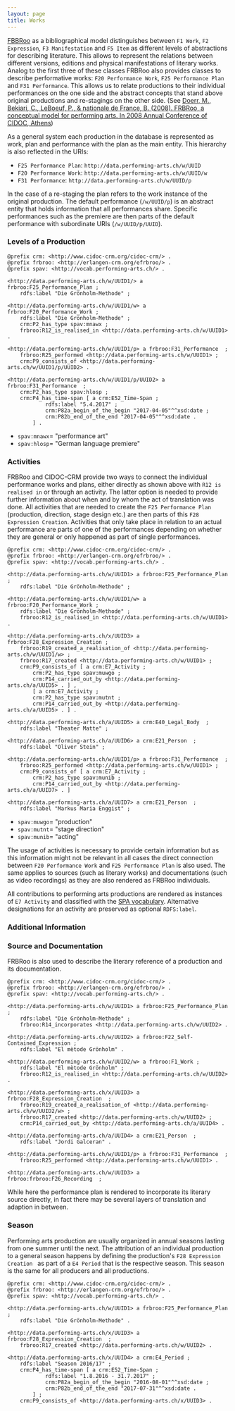 ```yaml
---
layout: page
title: Works
---
```


[FBBRoo](https://www.ifla.org/publications/node/11240) as a bibliographical model distinguishes between `F1 Work`, `F2 Expression`, `F3 Manifestation` and `F5 Item` as different levels of abstractions for describing literature. This allows to represent the relations between different versions, editions and physical manifestations of literary works. Analog to the first three of these classes FRBRoo also provides classes to describe performative works: `F20 Performance Work`, `F25 Performance Plan` and `F31 Performance`. This allows us to relate productions to their individual performances on the one side and the abstract concepts that stand above original productions and re-stagings on the other side. (See [Doerr, M., Bekiari, C., LeBoeuf, P., & nationale de France, B. (2008). FRBRoo, a conceptual model for performing arts. In 2008 Annual Conference of CIDOC, Athens](http://ftp.ics.forth.gr/_publications/drfile.2008-06-42.pdf))

As a general system each production in the database is represented as work, plan and performance with the plan as the main entity. This hierarchy is also reflected in the URIs:

* `F25 Performance Plan`: `http://data.performing-arts.ch/w/UUID`
* `F20 Performance Work`: `http://data.performing-arts.ch/w/UUID/w`
* `F31 Performance`: `http://data.performing-arts.ch/w/UUID/p`

In the case of a re-staging the plan refers to the work instance of the original production. The default performance (`/w/UUID/p`) is an abstract entity that holds information that all performances share. Specific performances such as the premiere are then parts of the default performance with subordinate URIs (`/w/UUID/p/UUID`).

### Levels of a Production <a id="production-levels"></a>

```ttl
@prefix crm: <http://www.cidoc-crm.org/cidoc-crm/> .
@prefix frbroo: <http://erlangen-crm.org/efrbroo/> .
@prefix spav: <http://vocab.performing-arts.ch/> .

<http://data.performing-arts.ch/w/UUID1/> a frbroo:F25_Performance_Plan ;
    rdfs:label "Die Grönholm-Methode" ;

<http://data.performing-arts.ch/w/UUID1/w> a frbroo:F20_Performance_Work ;
    rdfs:label "Die Grönholm-Methode" ;
    crm:P2_has_type spav:mnawx ;
    frbroo:R12_is_realised_in <http://data.performing-arts.ch/w/UUID1> .

<http://data.performing-arts.ch/w/UUID1/p> a frbroo:F31_Performance  ;
    frbroo:R25_performed <http://data.performing-arts.ch/w/UUID1> ;
    crm:P9_consists_of <http://data.performing-arts.ch/w/UUID1/p/UUID2> .
    
<http://data.performing-arts.ch/w/UUID1/p/UUID2> a frbroo:F31_Performance  ;
    crm:P2_has_type spav:hlosp ;
    crm:P4_has_time-span [ a crm:E52_Time-Span ;
			rdfs:label "5.4.2017" ;
			crm:P82a_begin_of_the_begin "2017-04-05"^^xsd:date ;
			crm:P82b_end_of_the_end "2017-04-05"^^xsd:date .
		] .
```

* `spav:mnawx`= "performance art"
* `spav:hlosp`= "German language premiere"


### Activities <a id="activities"></a>

FRBRoo and CIDOC-CRM provide two ways to connect the individual performance works and plans, either directly as shown above with `R12 is realised in` or through an activity. The latter option is needed to provide further information about when and by whom the act of translation was done. All activities that are needed to create the `F25 Performance Plan` (production, direction, stage design etc.) are then parts of this `F28 Expression Creation`. Activities that only take place in relation to an actual performance are parts of one of the performances depending on whether they are general or only happened as part of single performances.

```ttl
@prefix crm: <http://www.cidoc-crm.org/cidoc-crm/> .
@prefix frbroo: <http://erlangen-crm.org/efrbroo/> .
@prefix spav: <http://vocab.performing-arts.ch/> .

<http://data.performing-arts.ch/w/UUID1> a frbroo:F25_Performance_Plan ;
    rdfs:label "Die Grönholm-Methode" ;

<http://data.performing-arts.ch/w/UUID1/w> a frbroo:F20_Performance_Work ;
	rdfs:label "Die Grönholm-Methode" ;
    frbroo:R12_is_realised_in <http://data.performing-arts.ch/w/UUID1> .

<http://data.performing-arts.ch/x/UUID3> a frbroo:F28_Expression_Creation ;
	frbroo:R19_created_a_realisation_of <http://data.performing-arts.ch/w/UUID1/w> ;
	frbroo:R17_created <http://data.performing-arts.ch/w/UUID1> ;
	crm:P9_consists_of [ a crm:E7_Activity ;
    	crm:P2_has_type spav:muwgo ;
    	crm:P14_carried_out_by <http://data.performing-arts.ch/a/UUID5> . ] ,
    	[ a crm:E7_Activity ;
    	crm:P2_has_type spav:mutnt ;
    	crm:P14_carried_out_by <http://data.performing-arts.ch/a/UUID5> . ] .

<http://data.performing-arts.ch/a/UUID5> a crm:E40_Legal_Body  ;
	rdfs:label "Theater Matte" ;

<http://data.performing-arts.ch/a/UUID6> a crm:E21_Person  ;
	rdfs:label "Oliver Stein" ;

<http://data.performing-arts.ch/w/UUID1/p> a frbroo:F31_Performance  ;
    frbroo:R25_performed <http://data.performing-arts.ch/w/UUID1> ;
	crm:P9_consists_of [ a crm:E7_Activity ;
    	crm:P2_has_type spav:munib ;
    	crm:P14_carried_out_by <http://data.performing-arts.ch/a/UUID7> . ]

<http://data.performing-arts.ch/a/UUID7> a crm:E21_Person  ;
	rdfs:label "Markus Maria Enggist" ;

```

<!-- TODO: role and order -->

* `spav:muwgo`= "production"
* `spav:mutnt`= "stage direction"
* `spav:munib`= "acting"


The usage of activities is necessary to provide certain information but as this information might not be relevant in all cases the direct connection between `F20 Performance Work` and `F25 Performance Plan` is also used. The same applies to sources (such as literary works) and documentations (such as video recordings) as they are also rendered as FRBRoo individuals.

All contributions to performing arts productions are rendered as instances of `E7 Activity` and classified with the [SPA vocabulary](https://sapa.github.io/spa-vocabulary/). Alternative designations for an activity are preserved as optional `RDFS:label`.


### Additional Information <a id="additional-information"></a>

<!-- TODO: acts and scenes -->
<!-- TODO: language rdau:P60099? wdt:P407? P72_has_language is only for E33_Linguistic_Object -->




### Source and Documentation <a id="source-documentation"></a>

FRBRoo is also used to describe the literary reference of a production and its documentation.

```ttl
@prefix crm: <http://www.cidoc-crm.org/cidoc-crm/> .
@prefix frbroo: <http://erlangen-crm.org/efrbroo/> .
@prefix spav: <http://vocab.performing-arts.ch/> .

<http://data.performing-arts.ch/w/UUID1> a frbroo:F25_Performance_Plan ;
    rdfs:label "Die Grönholm-Methode" ;
    frbroo:R14_incorporates <http://data.performing-arts.ch/w/UUID2> .

<http://data.performing-arts.ch/w/UUID2> a frbroo:F22_Self-Contained_Expression ;
	rdfs:label "El mètode Grönholm" .

<http://data.performing-arts.ch/w/UUID2/w> a frbroo:F1_Work ;
	rdfs:label "El mètode Grönholm" ;
	frbroo:R12_is_realised_in <http://data.performing-arts.ch/w/UUID2> .

<http://data.performing-arts.ch/x/UUID3> a frbroo:F28_Expression_Creation  ;
	frbroo:R19_created_a_realisation_of <http://data.performing-arts.ch/w/UUID2/w> ;
	frbroo:R17_created <http://data.performing-arts.ch/w/UUID2> ;
	crm:P14_carried_out_by <http://data.performing-arts.ch/a/UUID4> .

<http://data.performing-arts.ch/a/UUID4> a crm:E21_Person  ;
	rdfs:label "Jordi Galceran" .

<http://data.performing-arts.ch/w/UUID1/p> a frbroo:F31_Performance  ;
    frbroo:R25_performed <http://data.performing-arts.ch/w/UUID1> .

<http://data.performing-arts.ch/w/UUID3> a frbroo:frbroo:F26_Recording  ;
```

While here the performance plan is rendered to incorporate its literary source directly, in fact there may be several layers of translation and adaption in between.

<!-- TODO: Do we need types for works? -->

### Season

Performing arts production are usually organized in annual seasons lasting from one summer until the next. The attribution of an individual production to a general season happens by defining the production's `F28 Expression Creation ` as part of a `E4 Period` that is the respective season. This season is the same for all producers and all productions.

```ttl
@prefix crm: <http://www.cidoc-crm.org/cidoc-crm/> .
@prefix frbroo: <http://erlangen-crm.org/efrbroo/> .
@prefix spav: <http://vocab.performing-arts.ch/> .

<http://data.performing-arts.ch/w/UUID1> a frbroo:F25_Performance_Plan ;
    rdfs:label "Die Grönholm-Methode" .

<http://data.performing-arts.ch/x/UUID3> a frbroo:F28_Expression_Creation  ;
	frbroo:R17_created <http://data.performing-arts.ch/w/UUID2> .

<http://data.performing-arts.ch/x/UUID4> a crm:E4_Period ;
	rdfs:label "Season 2016/17" ;
    crm:P4_has_time-span [ a crm:E52_Time-Span ;
			rdfs:label "1.8.2016 - 31.7.2017" ;
			crm:P82a_begin_of_the_begin "2016-08-01"^^xsd:date ;
			crm:P82b_end_of_the_end "2017-07-31"^^xsd:date .
		] ;
	crm:P9_consists_of <http://data.performing-arts.ch/x/UUID3> .
```

<!-- TODO: Do we need a specific type? How does it relate to wd:Q40008090? -->

